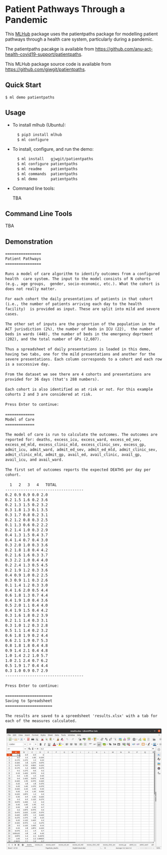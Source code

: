 # Patient Pathways Through a Pandemic

This [MLHub](https://mlhub.ai) package uses the patientpaths package for
modelling patient pathways through a health care system, particularly
during a pandemic.

The patientpaths pacakge is available from
<https://github.com/anu-act-health-covid19-support/patientpaths>.

This MLHub package source code is available from
<https://github.com/gjwgit/patientpaths>.


## Quick Start

```console
$ ml demo patientpaths
```

## Usage

- To install mlhub (Ubuntu):

		$ pip3 install mlhub
		$ ml configure

- To install, configure, and run the demo:

		$ ml install   gjwgit/patientpaths
		$ ml configure patientpaths
		$ ml readme    patientpaths
		$ ml commands  patientpaths
		$ ml demo      patientpaths
		
- Command line tools:

  TBA

## Command Line Tools

TBA

## Demonstration

```console
================
Patient Pathways
================

Runs a model of care algorithm to identify outcomes from a configured
health  care system. The input to the model consists of N cohorts
(e.g., age groups,  gender, socio-economic, etc.). What the cohort is
does not really matter.

For each cohort the daily presentations of patients in that cohort
(i.e., the number of patients arriving each day to the health
facility)  is provided as input. These are split into mild and severe
cases.

The other set of inputs are the proportion of the population in the
ACT jurisdiction (2%), the number of beds in ICU (22),  the number of
beds in wards (448), the number of beds in the emergency deprtment
(202), and the total number of GPs (2,607).

Thus a spreadsheet of daily presentations is loaded in this demo,
having two tabs, one for the mild presentations and another for the
severe presentations. Each column corresponds to a cohort and each row
is a successive day.

From the dataset we see there are 4 cohorts and presentations are
provided for 36 days (that's 288 numbers).

Each cohort is also identified as at risk or not. For this example
cohorts 2 and 3 are considered at risk.

Press Enter to continue: 

=============
Model of Care
=============

The model of care is run to calculate the outcomes. The outcomes are
reported for: deaths, excess_icu, excess_ward, excess_ed_sev,
excess_ed_mld, excess_clinic_mld, excess_clinic_sev, excess_gp,
admit_icu, admit_ward, admit_ed_sev, admit_ed_mld, admit_clinic_sev,
admit_clinic_mld, admit_gp, avail_ed, avail_clinic, avail_gp,
avail_icu, and avail_ward.

The first set of outcomes reports the expected DEATHS per day per
cohort.

  1	  2	  3	  4   TOTAL
-----------------------------------
0.2	0.9	0.9	0.0	2.0
0.2	1.5	1.6	0.2	3.6
0.2	1.3	1.5	0.2	3.2
0.3	1.8	1.3	0.1	3.5
0.3	1.7	0.8	0.2	3.1
0.2	1.2	0.8	0.3	2.5
0.1	1.3	0.6	0.2	2.2
0.2	1.4	1.0	0.3	2.9
0.4	1.3	1.5	0.4	3.7
0.4	1.4	0.7	0.4	3.0
0.3	2.0	1.0	0.3	3.6
0.2	1.8	1.8	0.4	4.2
0.2	1.6	1.6	0.3	3.7
0.3	2.2	1.0	0.4	4.0
0.2	2.4	1.3	0.5	4.5
0.2	1.9	1.2	0.3	3.6
0.4	0.9	1.0	0.2	2.5
0.3	0.9	1.1	0.3	2.6
0.1	1.4	1.2	0.3	3.0
0.4	1.6	2.0	0.5	4.4
0.6	1.8	1.3	0.7	4.4
0.4	1.9	1.0	0.4	3.6
0.5	2.0	1.1	0.4	4.0
0.4	1.9	1.5	0.4	4.2
0.3	1.6	1.8	0.2	3.9
0.2	1.1	1.4	0.3	3.1
0.3	1.0	1.2	0.3	2.8
0.5	1.1	1.4	0.2	3.2
0.6	1.8	1.9	0.2	4.4
0.6	2.1	1.9	0.7	5.3
0.8	1.8	1.8	0.4	4.8
0.9	1.4	2.1	0.4	4.8
1.0	1.4	2.2	1.0	5.7
1.0	2.1	2.4	0.7	6.2
0.5	1.9	1.7	0.4	4.4
0.3	1.0	0.9	0.7	2.9
-----------------------------------

Press Enter to continue: 

=====================
Saving to Spreadsheet
=====================

The results are saved to a spreedsheet 'results.xlsx' with a tab for
each of the measures calculated.
```

![](libreoffice.png)
